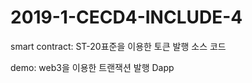 
# 2019-1-CECD4-INCLUDE-4

smart contract: ST-20표준을 이용한 토큰 발행 소스 코드



demo: web3을 이용한 트랜잭션 발행 Dapp
